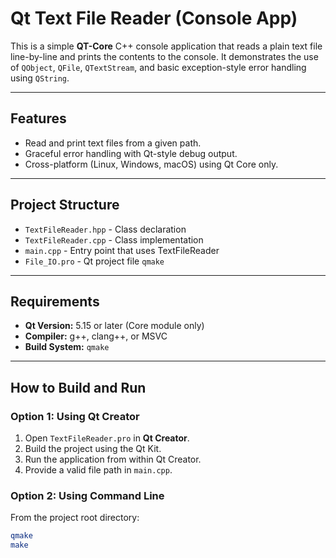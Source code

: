 # Qt Text File Reader (Console App)

This is a simple  **QT-Core** C++ console application that reads a plain text file line-by-line and prints the contents to the console. It demonstrates the use of `QObject`, `QFile`, `QTextStream`, and basic exception-style error handling using `QString`.

---

## Features

- Read and print text files from a given path.
- Graceful error handling with Qt-style debug output.
- Cross-platform (Linux, Windows, macOS) using Qt Core only.

---

## Project Structure
- `TextFileReader.hpp` - Class declaration
- `TextFileReader.cpp` - Class implementation
- `main.cpp` - Entry point that uses TextFileReader
- `File_IO.pro` - Qt project file `qmake`

---

## Requirements

- **Qt Version:** 5.15 or later (Core module only)
- **Compiler:** g++, clang++, or MSVC
- **Build System:** `qmake`

---

## How to Build and Run

### Option 1: Using Qt Creator

1. Open `TextFileReader.pro` in **Qt Creator**.
2. Build the project using the Qt Kit.
3. Run the application from within Qt Creator.
4. Provide a valid file path in `main.cpp`.

### Option 2: Using Command Line

From the project root directory:

```bash
qmake
make